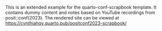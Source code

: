 This is an extended example for the quarto-conf-scrapbook template. It contains dummy content and notes based on YouTube recordings from posit::conf(2023). The rendered site can be viewed at <https://cynthiahqy.quarto.pub/positconf2023-scrapbook/>
